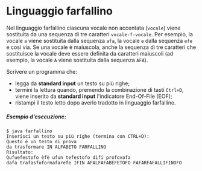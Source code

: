 # Linguaggio farfallino

Nel linguaggio farfallino ciascuna vocale non accentata (`vocale`) viene sostituita da una sequenza di tre caratteri `vocale-f-vocale`. Per esempio, la vocale `a` viene sostituita dalla sequenza `afa`, la vocale `e` dalla sequenza `efe` e così via. Se una vocale è maiuscola, anche la sequenza di tre caratteri che sostituisce la vocale deve essere definita da caratteri maiuscoli (ad esempio, la vocale `A` viene sostituita dalla sequenza `AFA`).

Scrivere un programma che: 
* legga da **standard input** un testo su più righe;
* termini la lettura quando, premendo la combinazione di tasti `Ctrl+D`, viene inserito da **standard input** l'indicatore End-Of-File (EOF);
* ristampi il testo letto dopo averlo tradotto in linguaggio farfallino.

##### Esempio d'esecuzione:

```text
$ java farfallino
Inserisci un testo su più righe (termina con CTRL+D):
Questo è un testo di prova
da trasformare IN ALFABETO FARFALLINO
Risultato:
Qufuefestofo èfè ufun tefestofo difi profovafa
dafa trafasfoformafarefe IFIN AFALFAFABEFETOFO FAFARFAFALLIFINOFO
```
